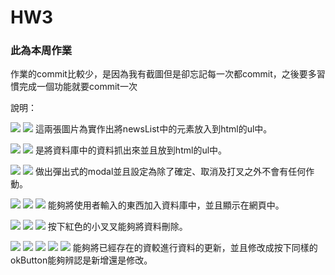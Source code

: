 # HW3

### 此為本周作業

<p>作業的commit比較少，是因為我有截圖但是卻忘記每一次都commit，之後要多習慣完成一個功能就要commit一次</p>

說明：
<p><img src="./screenshot/HW3_1.png">
<img src="./screenshot/HW3_2.png">
這兩張圖片為實作出將newsList中的元素放入到html的ul中。</p>

<p><img src="./screenshot/HW3_3.png">
<img src="./screenshot/HW3_4.png">
是將資料庫中的資料抓出來並且放到html的ul中。</p>


<p><img src="./screenshot/HW3_5.png">
<img src="./screenshot/HW3_6.png">
做出彈出式的modal並且設定為除了確定、取消及打叉之外不會有任何作動。</p>


<p><img src="./screenshot/HW3_7.png">
<img src="./screenshot/HW3_8.png">
<img src="./screenshot/HW3_9.png">
能夠將使用者輸入的東西加入資料庫中，並且顯示在網頁中。</p>


<p><img src="./screenshot/HW3_10.png">
<img src="./screenshot/HW3_11.png">
<img src="./screenshot/HW3_12.png">
按下紅色的小叉叉能夠將資料刪除。</p>


<p><img src="./screenshot/HW3_13.png">
<img src="./screenshot/HW3_14.png">
<img src="./screenshot/HW3_15.png">
<img src="./screenshot/HW3_16.png">
<img src="./screenshot/HW3_17.png">
能夠將已經存在的資較進行資料的更新，並且修改成按下同樣的okButton能夠辨認是新增還是修改。</p>
